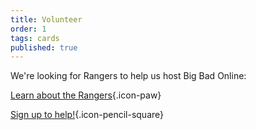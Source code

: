```yaml
---
title: Volunteer
order: 1
tags: cards
published: true
---
```


<!--Big Bad Con is a purely volunteer run organization. Starting in early 2023 we'll re-open recruitment for Rangers. Check back here to join the team!--> 

We're looking for Rangers to help us host Big Bad Online:

[Learn about the Rangers](https://www.bigbadcon.com/rangers/){.icon-paw}

[Sign up to help!](https://www.bigbadcon.com/volunteer-shifts/){.icon-pencil-square}
